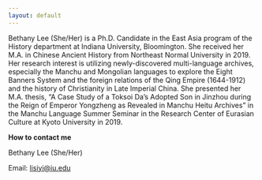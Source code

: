 ```yaml
---
layout: default
---
```


Bethany Lee (She/Her) is a Ph.D. Candidate in the East Asia program of the History department at Indiana University, Bloomington. She received her M.A. in Chinese Ancient History from Northeast Normal University in 2019. Her research interest is utilizing newly-discovered multi-language archives, especially the Manchu and Mongolian languages to explore the Eight Banners System and the foreign relations of the Qing Empire (1644-1912) and the history of Christianity in Late Imperial China. She presented her M.A. thesis, “A Case Study of a Toksoi Da’s Adopted Son in Jinzhou during the Reign of Emperor Yongzheng as Revealed in Manchu Heitu Archives” in the Manchu Language Summer Seminar in the Research Center of Eurasian Culture at Kyoto University in 2019.

**How to contact me**

Bethany Lee (She/Her)

Email: <lisiyi@iu.edu>
